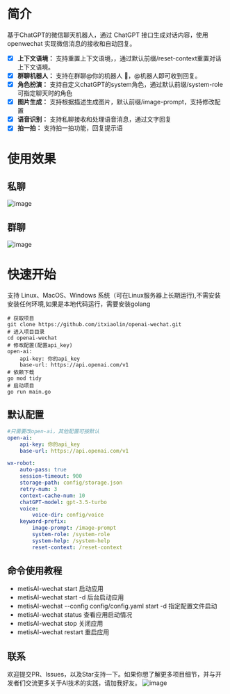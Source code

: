# 简介
基于ChatGPT的微信聊天机器人，通过 ChatGPT 接口生成对话内容，使用 openwechat 实现微信消息的接收和自动回复。
- [x] **上下文语境：** 支持重置上下文语境，，通过默认前缀/reset-context重置对话上下文语境。
- [x] **群聊机器人：** 支持在群聊@你的机器人 🤖，@机器人即可收到回复。
- [x] **角色扮演：** 支持自定义chatGPT的system角色，通过默认前缀/system-role可指定聊天时的角色
- [x] **图片生成：** 支持根据描述生成图片，默认前缀/image-prompt，支持修改配置
- [x] **语音识别：** 支持私聊接收和处理语音消息，通过文字回复
- [x] **拍一拍：** 支持拍一拍功能，回复提示语

# 使用效果
## 私聊
![image](https://user-images.githubusercontent.com/66697106/232195996-fd5cfd40-82ab-4329-95c5-ae828762cba6.png)

## 群聊
![image](https://user-images.githubusercontent.com/66697106/232195808-1b2acfe4-01bd-4c79-9ce4-7ca2d2a67da4.png)

# 快速开始
支持 Linux、MacOS、Windows 系统（可在Linux服务器上长期运行),不需安装安装任何环境,如果是本地代码运行，需要安装golang

```shell
# 获取项目
git clone https://github.com/itxiaolin/openai-wechat.git
# 进入项目目录
cd openai-wechat
# 修改配置(配置api_key)
open-ai:
    api-key: 你的api_key
    base-url: https://api.openai.com/v1
# 依赖下载
go mod tidy 
# 启动项目
go run main.go
```

## 默认配置
```yaml
#只需要改open-ai，其他配置可按默认
open-ai:
    api-key: 你的api_key
    base-url: https://api.openai.com/v1

wx-robot:
    auto-pass: true
    session-timeout: 900
    storage-path: config/storage.json
    retry-num: 3
    context-cache-num: 10
    chatGPT-model: gpt-3.5-turbo
    voice:
        voice-dir: config/voice
    keyword-prefix:
        image-prompt: /image-prompt
        system-role: /system-role
        system-help: /system-help
        reset-context: /reset-context
```


## 命令使用教程
-  metisAI-wechat start  启动应用
-  metisAI-wechat start -d 后台启动应用
-  metisAI-wechat --config config/config.yaml start -d 指定配置文件启动
-  metisAI-wechat status 查看应用启动情况
-  metisAI-wechat stop 关闭应用
-  metisAI-wechat restart 重启应用

## 联系
欢迎提交PR、Issues，以及Star支持一下。如果你想了解更多项目细节，并与开发者们交流更多关于AI技术的实践，请加我好友。
![image](https://user-images.githubusercontent.com/66697106/232264989-f6adf8ee-e7cc-4cba-8afb-6d90c3c036cb.png)

